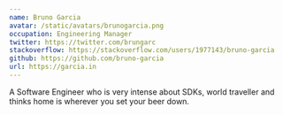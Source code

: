 ```yaml
---
name: Bruno Garcia
avatar: /static/avatars/brunogarcia.png
occupation: Engineering Manager
twitter: https://twitter.com/brungarc
stackoverflow: https://stackoverflow.com/users/1977143/bruno-garcia
github: https://github.com/bruno-garcia
url: https://garcia.in
---
```


A Software Engineer who is very intense about SDKs, world traveller and thinks home is wherever you set your beer down.
